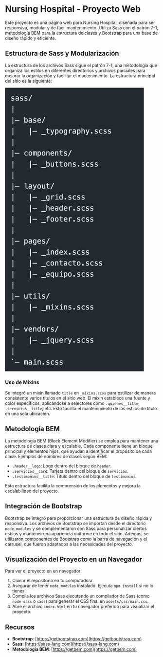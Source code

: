 # Nursing Hospital - Proyecto Web

Este proyecto es una página web para Nursing Hospital, diseñada para ser responsiva, modular y de fácil mantenimiento. Utiliza Sass con el patrón 7-1, metodología BEM para la estructura de clases y Bootstrap para una base de diseño rápido y eficiente.

## Estructura de Sass y Modularización

La estructura de los archivos Sass sigue el patrón 7-1, una metodología que organiza los estilos en diferentes directorios y archivos parciales para mejorar la organización y facilitar el mantenimiento. La estructura principal del sitio es la siguiente:

![alt text](image.png) 

### Uso de Mixins

Se integró un mixin llamado `title` en `_mixins.scss` para estilizar de manera consistente varios títulos en el sitio web. El mixin establece una fuente y color específicos, aplicándose a selectores como `.quienes__title`, `.servicios__title`, etc. Esto facilita el mantenimiento de los estilos de título en una sola ubicación.

## Metodología BEM

La metodología BEM (Block Element Modifier) se emplea para mantener una estructura de clases clara y escalable. Cada componente tiene un bloque principal y elementos hijos, que ayudan a identificar el propósito de cada clase. Ejemplos de nombres de clases según BEM:

- `.header__logo`: Logo dentro del bloque de `header`.
- `.servicios__card`: Tarjeta dentro del bloque de `servicios`.
- `.testimonios__title`: Título dentro del bloque de `testimonios`.

Esta estructura facilita la comprensión de los elementos y mejora la escalabilidad del proyecto.

## Integración de Bootstrap

Bootstrap se integró para proporcionar una estructura de diseño rápida y responsiva. Los archivos de Bootstrap se importan desde el directorio `node_modules` y se complementaron con Sass para personalizar ciertos estilos y mantener una apariencia uniforme en todo el sitio. Además, se utilizaron componentes de Bootstrap como la barra de navegación y el carrusel, que fueron adaptados a las necesidades del proyecto.

## Visualización del Proyecto en un Navegador

Para ver el proyecto en un navegador:

1. Clonar el repositorio en tu computadora.
2. Asegurar de tener `node_modules` instalado. Ejecuta `npm install` si no lo tienes.
3. Compila los archivos Sass ejecutando un compilador de Sass (como `node-sass` o `sass`) para generar el CSS final en `assets/css/main.css`.
4. Abre el archivo `index.html` en tu navegador preferido para visualizar el proyecto.

## Recursos

- **Bootstrap**: [https://getbootstrap.com](https://getbootstrap.com)
- **Sass**: [https://sass-lang.com](https://sass-lang.com)
- **Metodología BEM**: [https://getbem.com](https://getbem.com)



